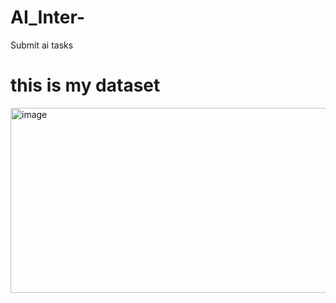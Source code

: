 # AI_Inter-
Submit ai tasks 
# this is my dataset
<img width="1660" height="296" alt="image" src="https://github.com/user-attachments/assets/ae4cc9f5-a27f-4314-be35-cdc3fad69d10" />

